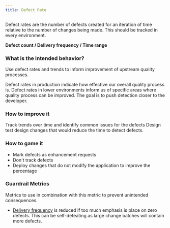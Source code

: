 ```yaml
---
title: Defect Rate
---
```


Defect rates are the number of defects created for an iteration of time relative to the number of changes being made.
This should be tracked in every environment.

<b>Defect count / Delivery frequency / Time range</b>

### What is the intended behavior?

Use defect rates and trends to inform improvement of upstream quality processes.

Defect rates in production indicate how effective our overall quality process is. Defect rates in lower environments inform us of
specific areas where quality process can be improved. The goal is to push detection closer to the developer.

### How to improve it

Track trends over time and identify common issues for the defects Design test design changes that would reduce the time
to detect defects.

### How to game it

- Mark defects as enhancement requests
- Don't track defects
- Deploy changes that do not modify the application to improve the percentage

### Guardrail Metrics

Metrics to use in combination with this metric to prevent unintended consequences.

- [Delivery frequency](./release-frequency.html) is reduced if too much emphasis is place on zero defects. This can be
  self-defeating as large change batches will contain more defects.
